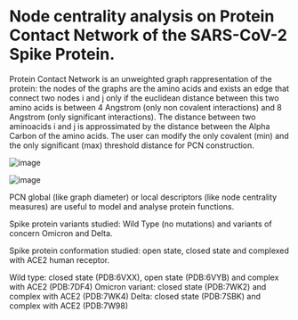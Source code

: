 # Node centrality analysis on Protein Contact Network of the SARS-CoV-2 Spike Protein.

Protein Contact Network is an unweighted graph rappresentation of the protein: the nodes of the graphs are the amino acids and exists an edge that connect two nodes i and j only if the euclidean distance between this two amino acids is between 4 Angstrom (only non covalent interactions) and 8 Angstrom (only significant interactions). The distance between two aminoacids i and j is approssimated by the distance between the Alpha Carbon of the amino acids. The user can modify the only covalent (min) and the only significant (max) threshold distance for PCN construction. 

![image](https://user-images.githubusercontent.com/87126937/162151753-43c6157b-028a-45e2-9aeb-dafd912d4162.png)

![image](https://user-images.githubusercontent.com/87126937/162151714-bf5ce554-14ad-4100-b4e9-6d95af19bca0.png)

PCN global (like graph diameter) or local descriptors (like node centrality measures) are useful to model and analyse protein functions. 

Spike protein variants studied: Wild Type (no mutations) and variants of concern Omicron and Delta.

Spike protein conformation studied: open state, closed state and complexed with ACE2 human receptor.

Wild type: closed state (PDB:6VXX), open state (PDB:6VYB) and complex with ACE2 (PDB:7DF4)
Omicron variant: closed state (PDB:7WK2) and complex with ACE2 (PDB:7WK4)
Delta: closed state (PDB:7SBK) and complex with ACE2 (PDB:7W98)
